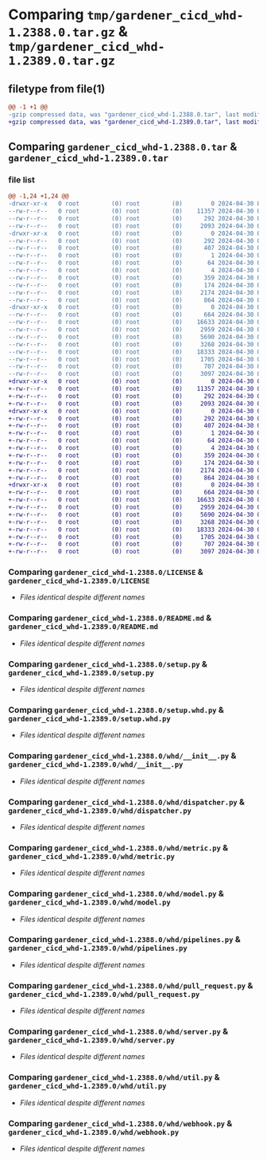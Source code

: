 # Comparing `tmp/gardener_cicd_whd-1.2388.0.tar.gz` & `tmp/gardener_cicd_whd-1.2389.0.tar.gz`

## filetype from file(1)

```diff
@@ -1 +1 @@
-gzip compressed data, was "gardener_cicd_whd-1.2388.0.tar", last modified: Tue Apr 30 05:06:02 2024, max compression
+gzip compressed data, was "gardener_cicd_whd-1.2389.0.tar", last modified: Tue Apr 30 09:51:22 2024, max compression
```

## Comparing `gardener_cicd_whd-1.2388.0.tar` & `gardener_cicd_whd-1.2389.0.tar`

### file list

```diff
@@ -1,24 +1,24 @@
-drwxr-xr-x   0 root         (0) root         (0)        0 2024-04-30 05:06:02.557183 gardener_cicd_whd-1.2388.0/
--rw-r--r--   0 root         (0) root         (0)    11357 2024-04-30 04:58:56.000000 gardener_cicd_whd-1.2388.0/LICENSE
--rw-r--r--   0 root         (0) root         (0)      292 2024-04-30 05:06:02.557183 gardener_cicd_whd-1.2388.0/PKG-INFO
--rw-r--r--   0 root         (0) root         (0)     2093 2024-04-30 04:58:56.000000 gardener_cicd_whd-1.2388.0/README.md
-drwxr-xr-x   0 root         (0) root         (0)        0 2024-04-30 05:06:02.557183 gardener_cicd_whd-1.2388.0/gardener_cicd_whd.egg-info/
--rw-r--r--   0 root         (0) root         (0)      292 2024-04-30 05:06:02.000000 gardener_cicd_whd-1.2388.0/gardener_cicd_whd.egg-info/PKG-INFO
--rw-r--r--   0 root         (0) root         (0)      407 2024-04-30 05:06:02.000000 gardener_cicd_whd-1.2388.0/gardener_cicd_whd.egg-info/SOURCES.txt
--rw-r--r--   0 root         (0) root         (0)        1 2024-04-30 05:06:02.000000 gardener_cicd_whd-1.2388.0/gardener_cicd_whd.egg-info/dependency_links.txt
--rw-r--r--   0 root         (0) root         (0)       64 2024-04-30 05:06:02.000000 gardener_cicd_whd-1.2388.0/gardener_cicd_whd.egg-info/requires.txt
--rw-r--r--   0 root         (0) root         (0)        4 2024-04-30 05:06:02.000000 gardener_cicd_whd-1.2388.0/gardener_cicd_whd.egg-info/top_level.txt
--rw-r--r--   0 root         (0) root         (0)      359 2024-04-30 04:58:56.000000 gardener_cicd_whd-1.2388.0/pyproject.toml
--rw-r--r--   0 root         (0) root         (0)      174 2024-04-30 05:06:02.557183 gardener_cicd_whd-1.2388.0/setup.cfg
--rw-r--r--   0 root         (0) root         (0)     2174 2024-04-30 04:58:56.000000 gardener_cicd_whd-1.2388.0/setup.py
--rw-r--r--   0 root         (0) root         (0)      864 2024-04-30 04:58:56.000000 gardener_cicd_whd-1.2388.0/setup.whd.py
-drwxr-xr-x   0 root         (0) root         (0)        0 2024-04-30 05:06:02.557183 gardener_cicd_whd-1.2388.0/whd/
--rw-r--r--   0 root         (0) root         (0)      664 2024-04-30 04:58:56.000000 gardener_cicd_whd-1.2388.0/whd/__init__.py
--rw-r--r--   0 root         (0) root         (0)    16633 2024-04-30 04:58:56.000000 gardener_cicd_whd-1.2388.0/whd/dispatcher.py
--rw-r--r--   0 root         (0) root         (0)     2959 2024-04-30 04:58:56.000000 gardener_cicd_whd-1.2388.0/whd/metric.py
--rw-r--r--   0 root         (0) root         (0)     5690 2024-04-30 04:58:56.000000 gardener_cicd_whd-1.2388.0/whd/model.py
--rw-r--r--   0 root         (0) root         (0)     3268 2024-04-30 04:58:56.000000 gardener_cicd_whd-1.2388.0/whd/pipelines.py
--rw-r--r--   0 root         (0) root         (0)    18333 2024-04-30 04:58:56.000000 gardener_cicd_whd-1.2388.0/whd/pull_request.py
--rw-r--r--   0 root         (0) root         (0)     1705 2024-04-30 04:58:56.000000 gardener_cicd_whd-1.2388.0/whd/server.py
--rw-r--r--   0 root         (0) root         (0)      707 2024-04-30 04:58:56.000000 gardener_cicd_whd-1.2388.0/whd/util.py
--rw-r--r--   0 root         (0) root         (0)     3097 2024-04-30 04:58:56.000000 gardener_cicd_whd-1.2388.0/whd/webhook.py
+drwxr-xr-x   0 root         (0) root         (0)        0 2024-04-30 09:51:22.583706 gardener_cicd_whd-1.2389.0/
+-rw-r--r--   0 root         (0) root         (0)    11357 2024-04-30 09:48:03.000000 gardener_cicd_whd-1.2389.0/LICENSE
+-rw-r--r--   0 root         (0) root         (0)      292 2024-04-30 09:51:22.583706 gardener_cicd_whd-1.2389.0/PKG-INFO
+-rw-r--r--   0 root         (0) root         (0)     2093 2024-04-30 09:48:03.000000 gardener_cicd_whd-1.2389.0/README.md
+drwxr-xr-x   0 root         (0) root         (0)        0 2024-04-30 09:51:22.583706 gardener_cicd_whd-1.2389.0/gardener_cicd_whd.egg-info/
+-rw-r--r--   0 root         (0) root         (0)      292 2024-04-30 09:51:22.000000 gardener_cicd_whd-1.2389.0/gardener_cicd_whd.egg-info/PKG-INFO
+-rw-r--r--   0 root         (0) root         (0)      407 2024-04-30 09:51:22.000000 gardener_cicd_whd-1.2389.0/gardener_cicd_whd.egg-info/SOURCES.txt
+-rw-r--r--   0 root         (0) root         (0)        1 2024-04-30 09:51:22.000000 gardener_cicd_whd-1.2389.0/gardener_cicd_whd.egg-info/dependency_links.txt
+-rw-r--r--   0 root         (0) root         (0)       64 2024-04-30 09:51:22.000000 gardener_cicd_whd-1.2389.0/gardener_cicd_whd.egg-info/requires.txt
+-rw-r--r--   0 root         (0) root         (0)        4 2024-04-30 09:51:22.000000 gardener_cicd_whd-1.2389.0/gardener_cicd_whd.egg-info/top_level.txt
+-rw-r--r--   0 root         (0) root         (0)      359 2024-04-30 09:48:03.000000 gardener_cicd_whd-1.2389.0/pyproject.toml
+-rw-r--r--   0 root         (0) root         (0)      174 2024-04-30 09:51:22.583706 gardener_cicd_whd-1.2389.0/setup.cfg
+-rw-r--r--   0 root         (0) root         (0)     2174 2024-04-30 09:48:03.000000 gardener_cicd_whd-1.2389.0/setup.py
+-rw-r--r--   0 root         (0) root         (0)      864 2024-04-30 09:48:03.000000 gardener_cicd_whd-1.2389.0/setup.whd.py
+drwxr-xr-x   0 root         (0) root         (0)        0 2024-04-30 09:51:22.579707 gardener_cicd_whd-1.2389.0/whd/
+-rw-r--r--   0 root         (0) root         (0)      664 2024-04-30 09:48:03.000000 gardener_cicd_whd-1.2389.0/whd/__init__.py
+-rw-r--r--   0 root         (0) root         (0)    16633 2024-04-30 09:48:03.000000 gardener_cicd_whd-1.2389.0/whd/dispatcher.py
+-rw-r--r--   0 root         (0) root         (0)     2959 2024-04-30 09:48:03.000000 gardener_cicd_whd-1.2389.0/whd/metric.py
+-rw-r--r--   0 root         (0) root         (0)     5690 2024-04-30 09:48:03.000000 gardener_cicd_whd-1.2389.0/whd/model.py
+-rw-r--r--   0 root         (0) root         (0)     3268 2024-04-30 09:48:03.000000 gardener_cicd_whd-1.2389.0/whd/pipelines.py
+-rw-r--r--   0 root         (0) root         (0)    18333 2024-04-30 09:48:03.000000 gardener_cicd_whd-1.2389.0/whd/pull_request.py
+-rw-r--r--   0 root         (0) root         (0)     1705 2024-04-30 09:48:03.000000 gardener_cicd_whd-1.2389.0/whd/server.py
+-rw-r--r--   0 root         (0) root         (0)      707 2024-04-30 09:48:03.000000 gardener_cicd_whd-1.2389.0/whd/util.py
+-rw-r--r--   0 root         (0) root         (0)     3097 2024-04-30 09:48:03.000000 gardener_cicd_whd-1.2389.0/whd/webhook.py
```

### Comparing `gardener_cicd_whd-1.2388.0/LICENSE` & `gardener_cicd_whd-1.2389.0/LICENSE`

 * *Files identical despite different names*

### Comparing `gardener_cicd_whd-1.2388.0/README.md` & `gardener_cicd_whd-1.2389.0/README.md`

 * *Files identical despite different names*

### Comparing `gardener_cicd_whd-1.2388.0/setup.py` & `gardener_cicd_whd-1.2389.0/setup.py`

 * *Files identical despite different names*

### Comparing `gardener_cicd_whd-1.2388.0/setup.whd.py` & `gardener_cicd_whd-1.2389.0/setup.whd.py`

 * *Files identical despite different names*

### Comparing `gardener_cicd_whd-1.2388.0/whd/__init__.py` & `gardener_cicd_whd-1.2389.0/whd/__init__.py`

 * *Files identical despite different names*

### Comparing `gardener_cicd_whd-1.2388.0/whd/dispatcher.py` & `gardener_cicd_whd-1.2389.0/whd/dispatcher.py`

 * *Files identical despite different names*

### Comparing `gardener_cicd_whd-1.2388.0/whd/metric.py` & `gardener_cicd_whd-1.2389.0/whd/metric.py`

 * *Files identical despite different names*

### Comparing `gardener_cicd_whd-1.2388.0/whd/model.py` & `gardener_cicd_whd-1.2389.0/whd/model.py`

 * *Files identical despite different names*

### Comparing `gardener_cicd_whd-1.2388.0/whd/pipelines.py` & `gardener_cicd_whd-1.2389.0/whd/pipelines.py`

 * *Files identical despite different names*

### Comparing `gardener_cicd_whd-1.2388.0/whd/pull_request.py` & `gardener_cicd_whd-1.2389.0/whd/pull_request.py`

 * *Files identical despite different names*

### Comparing `gardener_cicd_whd-1.2388.0/whd/server.py` & `gardener_cicd_whd-1.2389.0/whd/server.py`

 * *Files identical despite different names*

### Comparing `gardener_cicd_whd-1.2388.0/whd/util.py` & `gardener_cicd_whd-1.2389.0/whd/util.py`

 * *Files identical despite different names*

### Comparing `gardener_cicd_whd-1.2388.0/whd/webhook.py` & `gardener_cicd_whd-1.2389.0/whd/webhook.py`

 * *Files identical despite different names*

